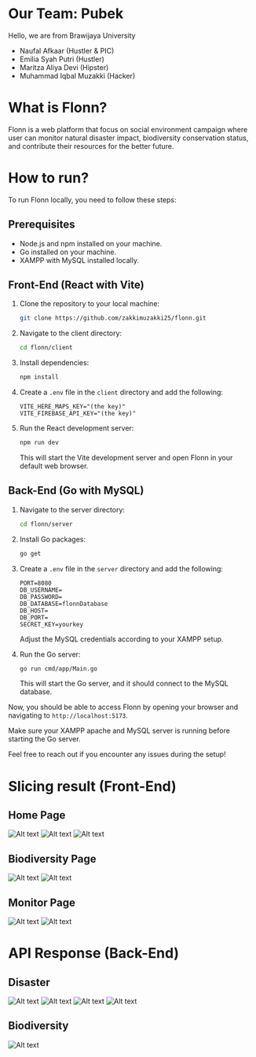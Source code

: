 # Our Team: Pubek
Hello, we are from Brawijaya University
- Naufal Afkaar (Hustler & PIC)
- Emilia Syah Putri (Hustler)
- Maritza Aliya Devi (Hipster)
- Muhammad Iqbal Muzakki (Hacker)

# What is Flonn?

Flonn is a web platform that focus on social environment campaign where user can monitor natural disaster impact, biodiversity conservation status, and contribute their resources for the better future.

# How to run?

To run Flonn locally, you need to follow these steps:

## Prerequisites
- Node.js and npm installed on your machine.
- Go installed on your machine.
- XAMPP with MySQL installed locally.

## Front-End (React with Vite)
1. Clone the repository to your local machine:

    ```bash
    git clone https://github.com/zakkimuzakki25/flonn.git
    ```

2. Navigate to the client directory:

    ```bash
    cd flonn/client
    ```

3. Install dependencies:

    ```bash
    npm install
    ```

4. Create a `.env` file in the `client` directory and add the following:

    ```env
    VITE_HERE_MAPS_KEY="(the key)"
    VITE_FIREBASE_API_KEY="(the key)"
    ```

5. Run the React development server:

    ```bash
    npm run dev
    ```

    This will start the Vite development server and open Flonn in your default web browser.

## Back-End (Go with MySQL)
1. Navigate to the server directory:

    ```bash
    cd flonn/server
    ```

2. Install Go packages:

    ```bash
    go get
    ```

3. Create a `.env` file in the `server` directory and add the following:

    ```env
    PORT=8080
    DB_USERNAME=
    DB_PASSWORD=
    DB_DATABASE=flonnDatabase
    DB_HOST=
    DB_PORT=
    SECRET_KEY=yourkey
    ```

    Adjust the MySQL credentials according to your XAMPP setup.

4. Run the Go server:

    ```bash
    go run cmd/app/Main.go
    ```

    This will start the Go server, and it should connect to the MySQL database.

Now, you should be able to access Flonn by opening your browser and navigating to `http://localhost:5173`.

Make sure your XAMPP apache and MySQL server is running before starting the Go server.

Feel free to reach out if you encounter any issues during the setup!


# Slicing result (Front-End)
## Home Page

![Alt text](./screenshoot/image.png)
![Alt text](./screenshoot/image-5.png)
![Alt text](./screenshoot/image-6.png)

## Biodiversity Page

![Alt text](./screenshoot/image-1.png)
![Alt text](./screenshoot/image-4.png)

## Monitor Page

![Alt text](./screenshoot/image-2.png)
![Alt text](./screenshoot/image-3.png)

# API Response (Back-End)

## Disaster

![Alt text](./screenshoot/image-7.png)
![Alt text](./screenshoot/image-8.png)
![Alt text](./screenshoot/image-9.png)
![Alt text](./screenshoot/image-10.png)

## Biodiversity

![Alt text](./screenshoot/image-11.png)